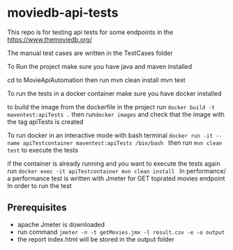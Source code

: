# moviedb-api-tests
This repo is for testing  api tests for some endpoints in the https://www.themoviedb.org/

The manual test cases are written in the TestCases folder

To Run the project make sure you have java and maven installed

cd to MovieApiAutomation then run
mvn clean install
mvn test

To run the tests in a docker container
make sure you have docker installed 

to build the image from the dockerfile in the project run
`docker build -t maventest:apiTests .`
then run`docker images` 
and check that the image with the tag apiTests is created

To run docker in an interactive mode with bash terminal
`docker run -it --name apiTestcontainer maventest:apiTests /bin/bash
`
then run `mvn clean test` to execute the tests

if the container is already running and you want to execute the tests again run
`docker exec -it apiTestcontainer mvn clean install
`
In performance/ a performance test is written  with Jmeter for GET toprated movies endpoint
In order to run the test
## Prerequisites 
- apache Jmeter is downloaded
- run command `jmeter -n -t getMovies.jmx -l result.csv -e -o output`
- the report index.html will be stored in the output folder

